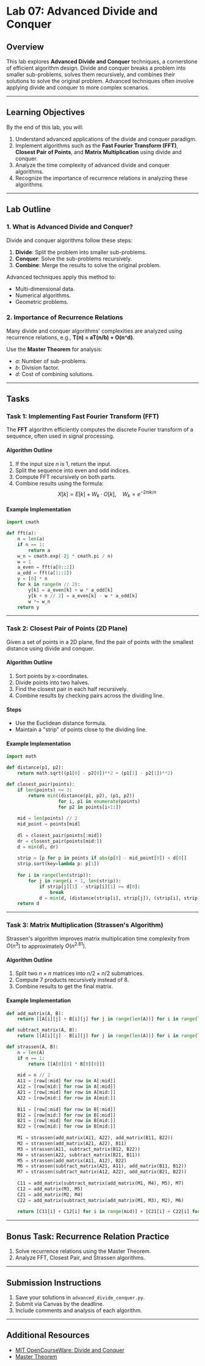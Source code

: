 # Lab 07: Advanced Divide and Conquer

## Overview
This lab explores **Advanced Divide and Conquer** techniques, a cornerstone of efficient algorithm design. Divide and conquer breaks a problem into smaller sub-problems, solves them recursively, and combines their solutions to solve the original problem. Advanced techniques often involve applying divide and conquer to more complex scenarios.

---

## Learning Objectives
By the end of this lab, you will:
1. Understand advanced applications of the divide and conquer paradigm.
2. Implement algorithms such as the **Fast Fourier Transform (FFT)**, **Closest Pair of Points**, and **Matrix Multiplication** using divide and conquer.
3. Analyze the time complexity of advanced divide and conquer algorithms.
4. Recognize the importance of recurrence relations in analyzing these algorithms.

---

## Lab Outline

### 1. **What is Advanced Divide and Conquer?**
Divide and conquer algorithms follow these steps:
1. **Divide**: Split the problem into smaller sub-problems.
2. **Conquer**: Solve the sub-problems recursively.
3. **Combine**: Merge the results to solve the original problem.

Advanced techniques apply this method to:
- Multi-dimensional data.
- Numerical algorithms.
- Geometric problems.

### 2. **Importance of Recurrence Relations**
Many divide and conquer algorithms' complexities are analyzed using recurrence relations, e.g., **T(n) = aT(n/b) + O(n^d)**. 

Use the **Master Theorem** for analysis:
- $a$: Number of sub-problems.
- $b$: Division factor.
- $d$: Cost of combining solutions.

---

## Tasks

### Task 1: Implementing Fast Fourier Transform (FFT)
The **FFT** algorithm efficiently computes the discrete Fourier transform of a sequence, often used in signal processing.

#### Algorithm Outline
1. If the input size $n$ is 1, return the input.
2. Split the sequence into even and odd indices.
3. Compute FFT recursively on both parts.
4. Combine results using the formula:
$$
   X[k] = E[k] + W_k \cdot O[k], \quad W_k = e^{-2\pi i k / n}
$$

#### Example Implementation
```python
import cmath

def fft(a):
    n = len(a)
    if n == 1:
        return a
    w_n = cmath.exp(-2j * cmath.pi / n)
    w = 1
    a_even = fft(a[0::2])
    a_odd = fft(a[1::2])
    y = [0] * n
    for k in range(n // 2):
        y[k] = a_even[k] + w * a_odd[k]
        y[k + n // 2] = a_even[k] - w * a_odd[k]
        w *= w_n
    return y
```

---

### Task 2: Closest Pair of Points (2D Plane)
Given a set of points in a 2D plane, find the pair of points with the smallest distance using divide and conquer.

#### Algorithm Outline
1. Sort points by x-coordinates.
2. Divide points into two halves.
3. Find the closest pair in each half recursively.
4. Combine results by checking pairs across the dividing line.

#### Steps
- Use the Euclidean distance formula.
- Maintain a "strip" of points close to the dividing line.

#### Example Implementation
```python
import math

def distance(p1, p2):
    return math.sqrt((p1[0] - p2[0])**2 + (p1[1] - p2[1])**2)

def closest_pair(points):
    if len(points) <= 3:
        return min((distance(p1, p2), (p1, p2)) 
                   for i, p1 in enumerate(points) 
                   for p2 in points[i+1:])
    
    mid = len(points) // 2
    mid_point = points[mid]
    
    dl = closest_pair(points[:mid])
    dr = closest_pair(points[mid:])
    d = min(dl, dr)
    
    strip = [p for p in points if abs(p[0] - mid_point[0]) < d[0]]
    strip.sort(key=lambda p: p[1])
    
    for i in range(len(strip)):
        for j in range(i + 1, len(strip)):
            if strip[j][1] - strip[i][1] >= d[0]:
                break
            d = min(d, (distance(strip[i], strip[j]), (strip[i], strip[j])))
    return d
```

---

### Task 3: Matrix Multiplication (Strassen's Algorithm)
Strassen's algorithm improves matrix multiplication time complexity from $O(n^3)$ to approximately $O(n^{2.81})$.

#### Algorithm Outline
1. Split two $n \times n$ matrices into $n/2 \times n/2$ submatrices.
2. Compute 7 products recursively instead of 8.
3. Combine results to get the final matrix.

#### Example Implementation
```python
def add_matrix(A, B):
    return [[A[i][j] + B[i][j] for j in range(len(A))] for i in range(len(A))]

def subtract_matrix(A, B):
    return [[A[i][j] - B[i][j] for j in range(len(A))] for i in range(len(A))]

def strassen(A, B):
    n = len(A)
    if n == 1:
        return [[A[0][0] * B[0][0]]]
    
    mid = n // 2
    A11 = [row[:mid] for row in A[:mid]]
    A12 = [row[mid:] for row in A[:mid]]
    A21 = [row[:mid] for row in A[mid:]]
    A22 = [row[mid:] for row in A[mid:]]
    
    B11 = [row[:mid] for row in B[:mid]]
    B12 = [row[mid:] for row in B[:mid]]
    B21 = [row[:mid] for row in B[mid:]]
    B22 = [row[mid:] for row in B[mid:]]
    
    M1 = strassen(add_matrix(A11, A22), add_matrix(B11, B22))
    M2 = strassen(add_matrix(A21, A22), B11)
    M3 = strassen(A11, subtract_matrix(B12, B22))
    M4 = strassen(A22, subtract_matrix(B21, B11))
    M5 = strassen(add_matrix(A11, A12), B22)
    M6 = strassen(subtract_matrix(A21, A11), add_matrix(B11, B12))
    M7 = strassen(subtract_matrix(A12, A22), add_matrix(B21, B22))
    
    C11 = add_matrix(subtract_matrix(add_matrix(M1, M4), M5), M7)
    C12 = add_matrix(M3, M5)
    C21 = add_matrix(M2, M4)
    C22 = add_matrix(subtract_matrix(add_matrix(M1, M3), M2), M6)
    
    return [C11[i] + C12[i] for i in range(mid)] + [C21[i] + C22[i] for i in range(mid)]
```

---

## Bonus Task: Recurrence Relation Practice
1. Solve recurrence relations using the Master Theorem.
2. Analyze FFT, Closest Pair, and Strassen algorithms.

---

## Submission Instructions
1. Save your solutions in `advanced_divide_conquer.py`.
2. Submit via Canvas by the deadline.
3. Include comments and analysis of each algorithm.

---

## Additional Resources
- [MIT OpenCourseWare: Divide and Conquer](https://ocw.mit.edu)
- [Master Theorem](https://en.wikipedia.org/wiki/Master_theorem)